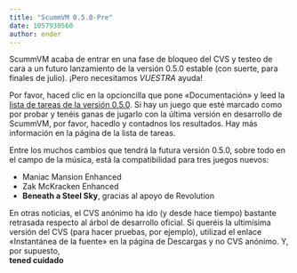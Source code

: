 ```yaml
---
title: "ScummVM 0.5.0-Pre"
date: 1057930560
author: ender
---
```


ScummVM acaba de entrar en una fase de bloqueo del CVS y testeo de cara a un futuro lanzamiento de la versión 0.5.0 estable (con suerte, para finales de julio). ¡Pero necesitamos *VUESTRA* ayuda!

Por favor, haced clic en la opcioncilla que pone «Documentación» y leed la [lista de tareas de la versión 0.5.0](http://www.scummvm.org/documentation.php?view=release). Si hay un juego que esté marcado como por probar y tenéis ganas de jugarlo con la última versión en desarrollo de ScummVM, por favor, hacedlo y contadnos los resultados. Hay más información en la página de la lista de tareas.

Entre los muchos cambios que tendrá la futura versión 0.5.0, sobre todo en el campo de la música, está la compatibilidad para tres juegos nuevos:

*   Maniac Mansion Enhanced
*   Zak McKracken Enhanced
*   **Beneath a Steel Sky**, gracias al apoyo de Revolution

En otras noticias, el CVS anónimo ha ido (y desde hace tiempo) bastante retrasada respecto al árbol de desarrollo oficial. Si queréis la ultimísima versión del CVS (para hacer pruebas, por ejemplo), utilizad el enlace «Instantánea de la fuente» en la página de Descargas y no CVS anónimo. Y, por supuesto,  
**tened cuidado**
